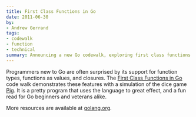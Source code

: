 ```yaml
---
title: First Class Functions in Go
date: 2011-06-30
by:
- Andrew Gerrand
tags:
- codewalk
- function
- technical
summary: Announcing a new Go codewalk, exploring first class functions.
---
```



Programmers new to Go are often surprised by its support for function types,
functions as values, and closures.
The [First Class Functions in Go](https://golang.org/doc/codewalk/functions/)
code walk demonstrates these features with a simulation of the dice game
[Pig](http://en.wikipedia.org/wiki/Pig_(dice)).
It is a pretty program that uses the language to great effect,
and a fun read for Go beginners and veterans alike.

More resources are available at [golang.org](https://golang.org/doc/docs.html).
